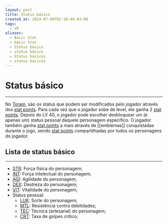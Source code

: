 ```yaml
---
layout: post
title: Status básico
created_at: 2024-07-09T01:10:49-03:00
tags:
  - v0
aliases:
  - Basic Stat
  - basic Stat
  - Status básico
  - status básico
  - Status básicos
  - status básicos
---
```

# Status básico
---
No [Toram](_draft/2024/07/2024-07-06-Toram.md), são os status que podem ser modificados pelo jogador através dos [stat points](2024-07-09-Toram_stat%20points.md). Para cada vez que o jogador sobe de level, ele ganha 2 [stat points](2024-07-09-Toram_stat%20points.md). Depois do LV 40, o jogador pode escolher desbloquear um (e apenas um) status pessoal daquele personagem especifico. O jogador também ganha [stat points](2024-07-09-Toram_stat%20points.md) a mais através de [[emblemas]] conquistadas durante o jogo, sendo [stat points](2024-07-09-Toram_stat%20points.md) compartilhadas por todos os personagens do jogador.
## Lista de status básico
---
- [STR](_insight/2024/07/2024-07-09-Toram_STR.md): Força física do personagem;
- [INT](_insight/2024/07/2024-07-09-Toram_INT.md): Força intelectual do personagem;
- [AGI](_insight/2024/07/2024-07-09-Toram_AGI.md): Agilidade do personagem; 
- [DEX](_insight/2024/07/2024-07-09-Toram_DEX.md): Destreza do personagem; 
- [VIT](_insight/2024/07/2024-07-09-Toram_VIT.md): Vitalidade do personagem;
- Status pessoal:
	- [LUK](_insight/2024/07/2024-07-09-Toram_LUK.md): Sorte do personagem;
	- [MTL](_insight/2024/07/2024-07-09-Toram_MTL.md): Resistência contra debilidades;
	- [TEC](_insight/2024/07/2024-07-09-Toram_TEC.md): Técnica (artesanal) do personagem;
	- [CRT](_insight/2024/07/2024-07-09-Toram_CRT.md): Taxa de golpes crítico;